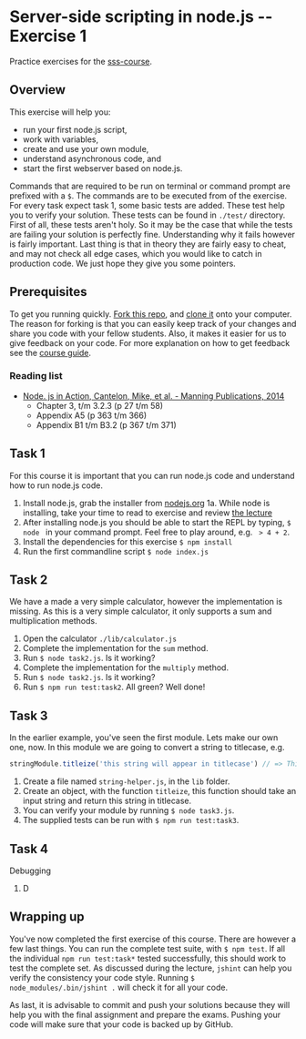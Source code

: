 # Server-side scripting in node.js -- Exercise 1

Practice exercises for the [sss-course](https://github.com/CMDA/sss-course).


## Overview
This exercise will help you:

* run your first node.js script,
* work with variables,
* create and use your own module,
* understand asynchronous code, and
* start the first webserver based on node.js.

Commands that are required to be run on terminal or command prompt are prefixed with a ```$```. The commands are to be executed from of the exercise. For every task expect task 1, some basic tests are added. These test help you to verify your solution. These tests can be found in ```./test/``` directory. First of all, these tests aren't holy. So it may be the case that while the tests are failing your solution is perfectly fine. Understanding why it fails however is fairly important. Last thing is that in theory they are fairly easy to cheat, and may not check all edge cases, which you would like to catch in production code. We just hope they give you some pointers. 


## Prerequisites
To get you running quickly. [Fork this repo](https://github.com/CMDA/sss-exercises/fork), and [clone it](http://git-scm.com/book/ch2-1.html#Cloning-an-Existing-Repository) onto your computer. The reason for forking is that you can easily keep track of your changes and share you code with your fellow students. Also, it makes it easier for us to give feedback on your code. For more explanation on how to get feedback see the [course guide](https://github.com/CMDA/sss-course/#workflow).

### Reading list
* [Node. js in Action, Cantelon, Mike, et al. - Manning Publications, 2014](http://www.manning.com/cantelon/)
  * Chapter 3, t/m 3.2.3 (p 27 t/m 58)
  * Appendix A5 (p 363 t/m 366)
  * Appendix B1 t/m B3.2 (p 367 t/m 371) 


## Task 1
For this course it is important that you can run node.js code and understand how to run node.js code.


1. Install node.js, grab the installer from [nodejs.org](http://nodejs.org)
    1a. While node is installing, take your time to read to exercise and review [the lecture](http://cmda.github.io/sss-course/lesson1) 
2. After installing node.js you should be able to start the REPL by typing, ```$ node ``` in your command prompt. Feel free to play around, e.g. ``` > 4 + 2```.
3. Install the dependencies for this exercise ```$ npm install ```
4. Run the first commandline script ``` $ node index.js ``` 


## Task 2
We have a made a very simple calculator, however the implementation is missing. As this is a very simple calculator, it only supports a sum and multiplication methods. 

1. Open the calculator ```./lib/calculator.js```
2. Complete the implementation for the ```sum``` method.
3. Run ```$ node task2.js```. Is it working?
4. Complete the implementation for the ```multiply``` method.
5. Run ```$ node task2.js```. Is it working?
6. Run ```$ npm run test:task2```. All green? Well done!


## Task 3
In the earlier example, you've seen the first module. Lets make our own one, now. In this module we are going to convert a string to titlecase, e.g. 

```javascript
stringModule.titleize('this string will appear in titlecase') // => This String Will Appear In Titlecase
```

1. Create a file named ```string-helper.js```, in the ```lib``` folder. 
2. Create an object, with the function ```titleize```, this function should take an input string and return this string in titlecase.
3. You can verify your module by running ```$ node task3.js```. 
4. The supplied tests can be run with ```$ npm run test:task3```.


## Task 4
Debugging

1. D

## Wrapping up
You've now completed the first exercise of this course. There are however a few last things. You can run the complete test suite, with ```$ npm test```. If all the individual ```npm run test:task*``` tested successfully, this should work to test the complete set. As discussed during the lecture, ```jshint``` can help you verify the consistency your code style. Running ```$ node_modules/.bin/jshint .``` will check it for all your code. 

As last, it is advisable to commit and push your solutions because they will help you with the final assignment and prepare the exams. Pushing your code will make sure that your code is backed up by GitHub. 



